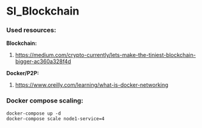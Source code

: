 # SI_Blockchain

### Used resources:

**Blockchain:**
1. https://medium.com/crypto-currently/lets-make-the-tiniest-blockchain-bigger-ac360a328f4d


**Docker/P2P:**
1. https://www.oreilly.com/learning/what-is-docker-networking


### Docker compose scaling:

``` $$bash
docker-compose up -d
docker-compose scale node1-service=4

```


